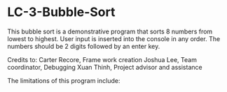 # LC-3-Bubble-Sort
This bubble sort is a demonstrative program that sorts 8 numbers from lowest to highest. User input is inserted into the console in any order. The numbers should be 2 digits followed by an enter key.

Credits to:
Carter Recore, Frame work creation
Joshua Lee, Team coordinator, Debugging
Xuan Thinh, Project advisor and assistance

The limitations of this program include:
